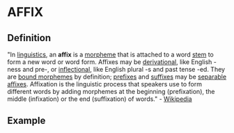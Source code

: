 # AFFIX

## Definition

"In [linguistics](https://en.wikipedia.org/wiki/Linguistics), an **affix** is a [morpheme](https://en.wikipedia.org/wiki/Morpheme) that is attached to a word [stem](https://en.wikipedia.org/wiki/Stem_%28linguistics%29) to form a new word or word form. Affixes may be [derivational](https://en.wikipedia.org/wiki/Morphological_derivation), like English -ness and pre-, or [inflectional](https://en.wikipedia.org/wiki/Inflection), like English plural -s and past tense -ed. They are [bound morphemes](https://en.wikipedia.org/wiki/Bound_morpheme) by definition; [prefixes](https://en.wikipedia.org/wiki/Prefix) and [suffixes](https://en.wikipedia.org/wiki/Suffix) may be [separable affixes](https://en.wikipedia.org/wiki/Separable_affix). Affixation is the linguistic process that speakers use to form different words by adding morphemes at the beginning \(prefixation\), the middle \(infixation\) or the end \(suffixation\) of words." - [Wikipedia](https://en.wikipedia.org/wiki/Affix)

## Example

